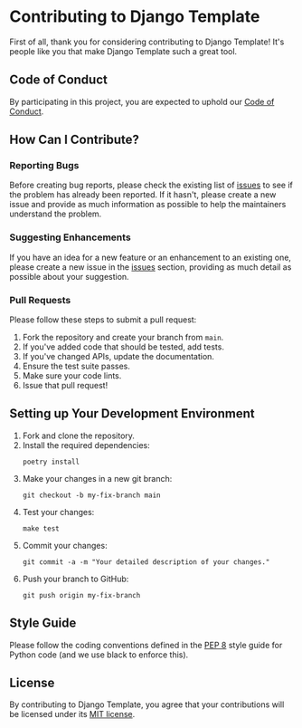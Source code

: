 # Contributing to Django Template

First of all, thank you for considering contributing to Django Template! It's people like you that make Django Template
such a great tool.

## Code of Conduct

By participating in this project, you are expected to uphold
our [Code of Conduct](https://github.com/azataiot/django-template/blob/main/CODE_OF_CONDUCT.md).

## How Can I Contribute?

### Reporting Bugs

Before creating bug reports, please check the existing list
of [issues](https://github.com/azataiot/django-template/issues) to see if the problem has already been reported. If it
hasn't, please create a new issue and provide as much information as possible to help the maintainers understand the
problem.

### Suggesting Enhancements

If you have an idea for a new feature or an enhancement to an existing one, please create a new issue in
the [issues](https://github.com/azataiot/django-template/issues) section, providing as much detail as possible about
your suggestion.

### Pull Requests

Please follow these steps to submit a pull request:

1. Fork the repository and create your branch from `main`.
2. If you've added code that should be tested, add tests.
3. If you've changed APIs, update the documentation.
4. Ensure the test suite passes.
5. Make sure your code lints.
6. Issue that pull request!

## Setting up Your Development Environment

1. Fork and clone the repository.
2. Install the required dependencies:
    ```
    poetry install
    ```
3. Make your changes in a new git branch:
    ```
    git checkout -b my-fix-branch main
    ```
4. Test your changes:
    ```
    make test
    ```
5. Commit your changes:
    ```
    git commit -a -m "Your detailed description of your changes."
    ```
6. Push your branch to GitHub:
    ```
    git push origin my-fix-branch
    ```

## Style Guide

Please follow the coding conventions defined in the [PEP 8](https://www.python.org/dev/peps/pep-0008/) style guide for
Python code (and we use black to enforce this).

## License

By contributing to Django Template, you agree that your contributions will be licensed under
its [MIT license](https://github.com/azataiot/django-template/blob/main/LICENSE).
